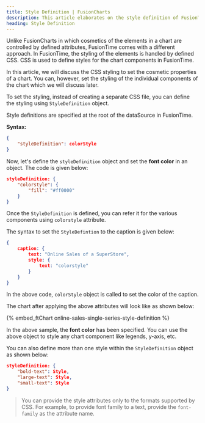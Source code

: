 ```yaml
---
title: Style Definition | FusionCharts
description: This article elaborates on the style definition of FusionTime.
heading: Style Definition
---
```


Unlike FusionCharts in which cosmetics of the elements in a chart are controlled by defined attributes, FusionTime comes with a different approach. In FusionTime, the styling of the elements is handled by defined CSS. CSS is used to define styles for the chart components in FusionTime.

In this article, we will discuss the CSS styling to set the cosmetic properties of a chart. You can, however, set the styling of the individual components of the chart which we will discuss later.

To set the styling, instead of creating a separate CSS file, you can define the styling using `StyleDefinition` object.

Style definitions are specified at the root of the dataSource in FusionTime.

**Syntax:**

```json
{
	"styleDefinition": colorStyle
}
```

Now, let's define the `styleDefinition` object and set the **font color** in an object. The code is given below:

```json
styleDefinition: {
    "colorstyle": {
        "fill": "#ff0000"
    }
}
```

Once the `StyleDefinition` is defined, you can refer it for the various components using `colorstyle` attribute.

The syntax to set the `StyleDefintion` to the caption is given below:

```json
{
    caption: {
        text: "Online Sales of a SuperStore",
        style: {
            text: "colorstyle"
        }
    }
}
```

In the above code, `colorStyle` object is called to set the color of the caption.

The chart after applying the above attributes will look like as shown below:

{% embed_ftChart online-sales-single-series-style-definition %}

In the above sample, the **font color** has been specified. You can use the above object to style any chart component like legends, y-axis, etc. 

You can also define more than one style within the `StyleDefinition` object as shown below:

```json
styleDefinition: {
  	"bold-text": Style,
  	"large-text": Style,
  	"small-text": Style
}
```

> You can provide the style attributes only to the formats supported by CSS. For example, to provide font family to a text, provide the `font-family` as the attribute name.